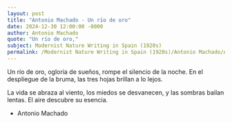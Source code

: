 ```yaml
---
layout: post
title: "Antonio Machado - Un río de oro"
date: 2024-12-30 12:00:00 -0000
author: Antonio Machado
quote: "Un río de oro,"
subject: Modernist Nature Writing in Spain (1920s)
permalink: /Modernist Nature Writing in Spain (1920s)/Antonio Machado/Antonio Machado - Un río de oro
---
```


Un río de oro,
ogloria de sueños, 
rompe el silencio de la noche.
En el despliegue de la bruma,
las tres hojas brillan a lo lejos.

La vida se abraza al viento,
los miedos se desvanecen,
y las sombras bailan lentas.
El aire descubre su esencia.

- Antonio Machado
